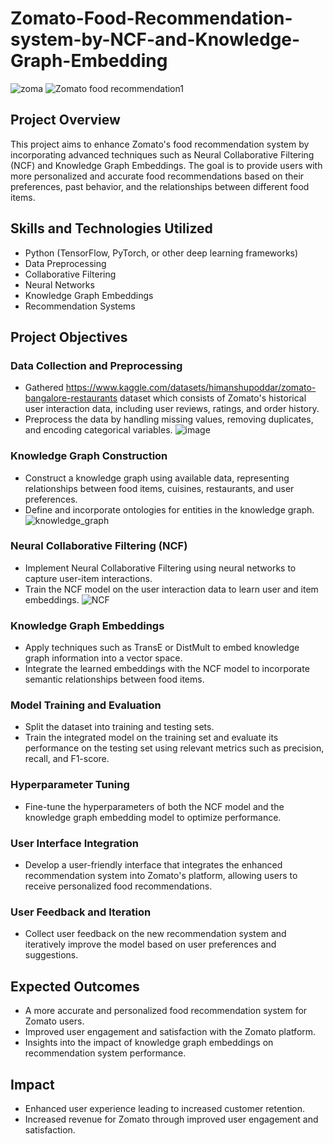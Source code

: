 # Zomato-Food-Recommendation-system-by-NCF-and-Knowledge-Graph-Embedding
![zoma](https://github.com/ssprakash5/Zomato-Food-Recommendation-system-by-NCF-and-Knowledge-Graph-Embedding/assets/154003057/bee75a49-0e9e-4da7-8233-a0c6fc722103)
![Zomato food recommendation1](https://github.com/ssprakash5/Zomato-Food-Recommendation-system-by-NCF-and-Knowledge-Graph-Embedding/assets/154003057/95a626f5-86b9-46c6-8035-3d69cdd4ad28)

## Project Overview

This project aims to enhance Zomato's food recommendation system by incorporating advanced techniques such as Neural Collaborative Filtering (NCF) and Knowledge Graph Embeddings. The goal is to provide users with more personalized and accurate food recommendations based on their preferences, past behavior, and the relationships between different food items.

## Skills and Technologies Utilized

- Python (TensorFlow, PyTorch, or other deep learning frameworks)
- Data Preprocessing
- Collaborative Filtering
- Neural Networks
- Knowledge Graph Embeddings
- Recommendation Systems

## Project Objectives

### Data Collection and Preprocessing

- Gathered https://www.kaggle.com/datasets/himanshupoddar/zomato-bangalore-restaurants dataset which consists of Zomato's historical user interaction data, including user reviews, ratings, and order history.
- Preprocess the data by handling missing values, removing duplicates, and encoding categorical variables.
![image](https://github.com/ssprakash5/Zomato-Food-Recommendation-system-by-NCF-and-Knowledge-Graph-Embedding/assets/154003057/b1900e37-5534-4b84-ac7b-b9c283104e16)

### Knowledge Graph Construction

- Construct a knowledge graph using available data, representing relationships between food items, cuisines, restaurants, and user preferences.
- Define and incorporate ontologies for entities in the knowledge graph.
![knowledge_graph](https://github.com/ssprakash5/Zomato-Food-Recommendation-system-by-NCF-and-Knowledge-Graph-Embedding/assets/154003057/fb10c426-8c70-4d89-9921-8f9fdc2bd62a)

### Neural Collaborative Filtering (NCF)

- Implement Neural Collaborative Filtering using neural networks to capture user-item interactions.
- Train the NCF model on the user interaction data to learn user and item embeddings.
![NCF](https://github.com/ssprakash5/Zomato-Food-Recommendation-system-by-NCF-and-Knowledge-Graph-Embedding/assets/154003057/58dd2f51-e51c-4841-9893-99cfdcf171ca)

### Knowledge Graph Embeddings

- Apply techniques such as TransE or DistMult to embed knowledge graph information into a vector space.
- Integrate the learned embeddings with the NCF model to incorporate semantic relationships between food items.

### Model Training and Evaluation

- Split the dataset into training and testing sets.
- Train the integrated model on the training set and evaluate its performance on the testing set using relevant metrics such as precision, recall, and F1-score.

### Hyperparameter Tuning

- Fine-tune the hyperparameters of both the NCF model and the knowledge graph embedding model to optimize performance.

### User Interface Integration

- Develop a user-friendly interface that integrates the enhanced recommendation system into Zomato's platform, allowing users to receive personalized food recommendations.

### User Feedback and Iteration

- Collect user feedback on the new recommendation system and iteratively improve the model based on user preferences and suggestions.

## Expected Outcomes

- A more accurate and personalized food recommendation system for Zomato users.
- Improved user engagement and satisfaction with the Zomato platform.
- Insights into the impact of knowledge graph embeddings on recommendation system performance.

## Impact

- Enhanced user experience leading to increased customer retention.
- Increased revenue for Zomato through improved user engagement and satisfaction.

